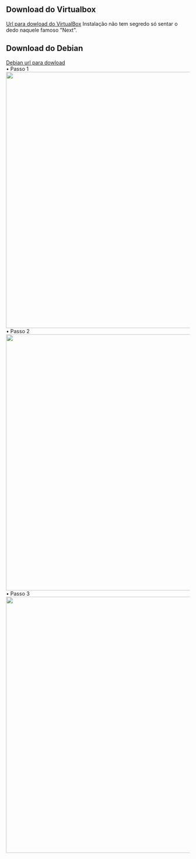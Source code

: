 
## Download do Virtualbox
<a href="[https://www.debian.org/CD/http-ftp](https://www.virtualbox.org/)/">Url para dowload do VirtualBox<a>
Instalação não tem segredo só sentar o dedo naquele famoso "Next".
## Download do Debian
<a href="https://www.debian.org/CD/http-ftp/">Debian url para dowload<a>
<br/>
• Passo 1
<br/>
<img src="https://user-images.githubusercontent.com/93548287/173618279-7448d1f6-de11-458a-9c88-91459a6f6760.png" width="700px" align="center"> </img>
<br/>
• Passo 2
<br/>
<img src="https://user-images.githubusercontent.com/93548287/173618471-3201cd45-547c-4a0a-a1a5-4d1d6214e708.png" width="700px" align="center"> </img>
<br/>
• Passo 3
<br/>
<img src="https://user-images.githubusercontent.com/93548287/173618734-990b3b84-7a97-4662-959a-1350cfd8dce8.png" width="700px" align="center"> </img>
